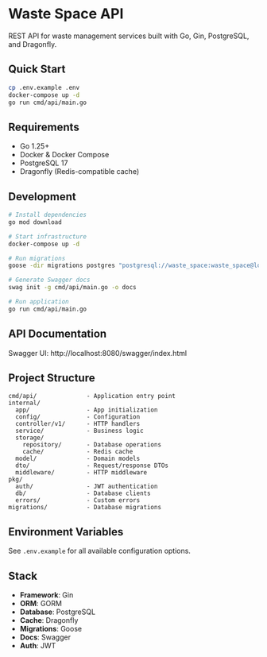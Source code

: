 # Waste Space API

REST API for waste management services built with Go, Gin, PostgreSQL, and Dragonfly.

## Quick Start

```bash
cp .env.example .env
docker-compose up -d
go run cmd/api/main.go
```

## Requirements

- Go 1.25+
- Docker & Docker Compose
- PostgreSQL 17
- Dragonfly (Redis-compatible cache)

## Development

```bash
# Install dependencies
go mod download

# Start infrastructure
docker-compose up -d

# Run migrations
goose -dir migrations postgres "postgresql://waste_space:waste_space@localhost:5432/waste_space?sslmode=disable" up

# Generate Swagger docs
swag init -g cmd/api/main.go -o docs

# Run application
go run cmd/api/main.go
```

## API Documentation

Swagger UI: http://localhost:8080/swagger/index.html

## Project Structure

```
cmd/api/              - Application entry point
internal/
  app/                - App initialization
  config/             - Configuration
  controller/v1/      - HTTP handlers
  service/            - Business logic
  storage/
    repository/       - Database operations
    cache/            - Redis cache
  model/              - Domain models
  dto/                - Request/response DTOs
  middleware/         - HTTP middleware
pkg/
  auth/               - JWT authentication
  db/                 - Database clients
  errors/             - Custom errors
migrations/           - Database migrations
```

## Environment Variables

See `.env.example` for all available configuration options.

## Stack

- **Framework**: Gin
- **ORM**: GORM
- **Database**: PostgreSQL
- **Cache**: Dragonfly
- **Migrations**: Goose
- **Docs**: Swagger
- **Auth**: JWT
